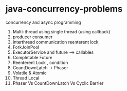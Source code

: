 # java-concurrency-problems
concurrency and async programming


1. Multi-thread using single thread (using callback)
2. producer consumer
3. interthread communication reenterent lock
4. ForkJoinPool
5. ExecutorService and future --> callables
6. Completable Future
7. Reenterent Lock , condition
8. CountDownLatch -> Phaser
9. Volatile & Atomic
10. Thread Local
11. Phaser Vs CountDownLatch Vs Cyclic Barrier


